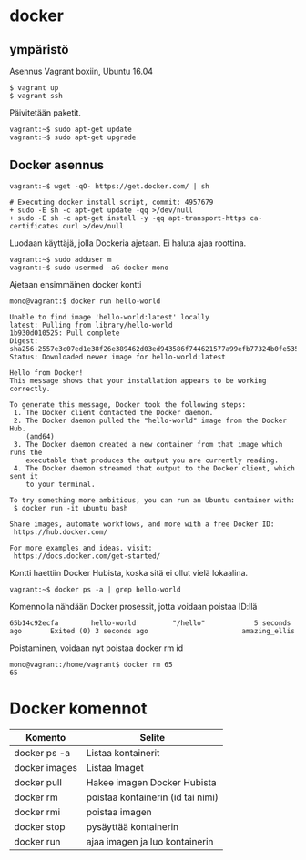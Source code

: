 # docker

## ympäristö

Asennus Vagrant boxiin, Ubuntu 16.04
```
$ vagrant up
$ vagrant ssh
```

Päivitetään paketit.

```
vagrant:~$ sudo apt-get update
vagrant:~$ sudo apt-get upgrade
```

## Docker asennus

```
vagrant:~$ wget -qO- https://get.docker.com/ | sh

# Executing docker install script, commit: 4957679
+ sudo -E sh -c apt-get update -qq >/dev/null
+ sudo -E sh -c apt-get install -y -qq apt-transport-https ca-certificates curl >/dev/null
```

Luodaan käyttäjä, jolla Dockeria ajetaan. Ei haluta ajaa roottina.

```
vagrant:~$ sudo adduser m
vagrant:~$ sudo usermod -aG docker mono
```

Ajetaan ensimmäinen docker kontti

```
mono@vagrant:$ docker run hello-world

Unable to find image 'hello-world:latest' locally
latest: Pulling from library/hello-world
1b930d010525: Pull complete 
Digest: sha256:2557e3c07ed1e38f26e389462d03ed943586f744621577a99efb77324b0fe535
Status: Downloaded newer image for hello-world:latest

Hello from Docker!
This message shows that your installation appears to be working correctly.

To generate this message, Docker took the following steps:
 1. The Docker client contacted the Docker daemon.
 2. The Docker daemon pulled the "hello-world" image from the Docker Hub.
    (amd64)
 3. The Docker daemon created a new container from that image which runs the
    executable that produces the output you are currently reading.
 4. The Docker daemon streamed that output to the Docker client, which sent it
    to your terminal.

To try something more ambitious, you can run an Ubuntu container with:
 $ docker run -it ubuntu bash

Share images, automate workflows, and more with a free Docker ID:
 https://hub.docker.com/

For more examples and ideas, visit:
 https://docs.docker.com/get-started/
```

Kontti haettiin Docker Hubista, koska sitä ei ollut vielä lokaalina.

```
vagrant:~$ docker ps -a | grep hello-world
```

Komennolla nähdään Docker prosessit, jotta voidaan poistaa ID:llä

```
65b14c92ecfa        hello-world         "/hello"            5 seconds ago       Exited (0) 3 seconds ago                       amazing_ellis
```

Poistaminen, voidaan nyt poistaa docker rm id

```
mono@vagrant:/home/vagrant$ docker rm 65
65
```

# Docker komennot

Komento|Selite
--------|-------------
docker ps -a|Listaa kontainerit
docker images|Listaa Imaget
docker pull <image>|Hakee imagen Docker Hubista
docker rm <container-id>|poistaa kontainerin (id tai nimi)
docker rmi <image-id>|poistaa imagen
docker stop <container-id>|pysäyttää kontainerin
docker run <image>|ajaa imagen ja luo kontainerin
 

 
